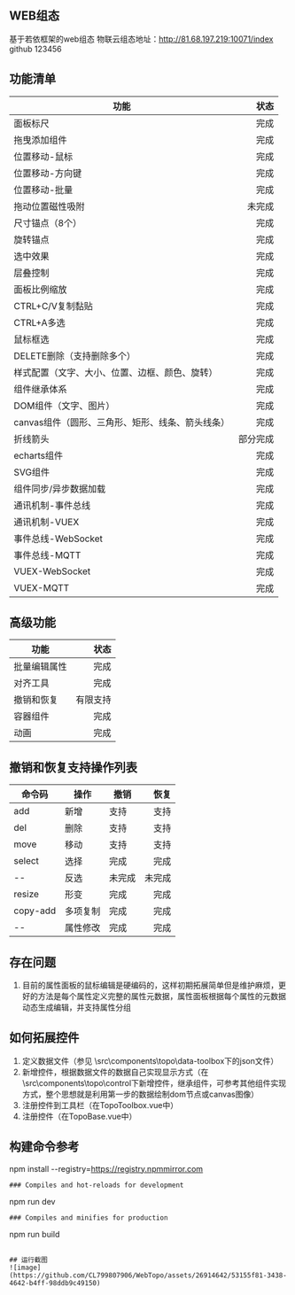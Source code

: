 ## WEB组态
基于若依框架的web组态 
物联云组态地址：http://81.68.197.219:10071/index   github 123456
## 功能清单
| 功能 | 状态 | 
| -  | -: | 
| 面板标尺 | 完成 |
| 拖曳添加组件 | 完成 |
| 位置移动-鼠标 | 完成 |
| 位置移动-方向键 | 完成 |
| 位置移动-批量 | 完成 |
| 拖动位置磁性吸附 | 未完成 |
| 尺寸锚点（8个） | 完成 |
| 旋转锚点 | 完成 |
| 选中效果 | 完成 |
| 层叠控制 | 完成 |
| 面板比例缩放 | 完成 |
| CTRL+C/V复制黏贴 | 完成 |
| CTRL+A多选 | 完成 |
| 鼠标框选 | 完成 |
| DELETE删除（支持删除多个） | 完成 |
| 样式配置（文字、大小、位置、边框、颜色、旋转） | 完成 |
| 组件继承体系 | 完成 |
| DOM组件（文字、图片） | 完成 |
| canvas组件（圆形、三角形、矩形、线条、箭头线条） | 完成 |
| 折线箭头 | 部分完成 |
| echarts组件 | 完成 |
| SVG组件 | 完成 |
| 组件同步/异步数据加载 | 完成 |
| 通讯机制-事件总线 | 完成 |
| 通讯机制-VUEX | 完成 |
| 事件总线-WebSocket | 完成 |
| 事件总线-MQTT | 完成 |
| VUEX-WebSocket | 完成 |
| VUEX-MQTT | 完成 |


## 高级功能
| 功能 | 状态 | 
| -  | -: | 
| 批量编辑属性 | 完成 |
| 对齐工具 | 完成 |
| 撤销和恢复 | 有限支持 |
| 容器组件 | 完成 |
| 动画 | 完成 |

## 撤销和恢复支持操作列表
| 命令码 | 操作 | 撤销 | 恢复 | 
| -  | -  | -  | -: | 
| add | 新增 | 支持 | 支持|
| del | 删除 | 支持 | 支持|
| move | 移动 | 支持 | 支持|
| select | 选择 | 完成 | 完成|
| -- | 反选 | 未完成 | 未完成|
| resize | 形变 | 完成 | 完成|
| copy-add | 多项复制 | 完成 | 完成|
| -- | 属性修改 | 完成 | 完成|

## 存在问题
1. 目前的属性面板的鼠标编辑是硬编码的，这样初期拓展简单但是维护麻烦，更好的方法是每个属性定义完整的属性元数据，属性面板根据每个属性的元数据动态生成编辑，并支持属性分组

## 如何拓展控件
1. 定义数据文件（参见 \src\components\topo\data-toolbox下的json文件）
2. 新增控件，根据数据文件的数据自己实现显示方式（在\src\components\topo\control下新增控件，继承组件，可参考其他组件实现方式，整个思想就是利用第一步的数据绘制dom节点或canvas图像）
3. 注册控件到工具栏（在TopoToolbox.vue中）
4. 注册控件（在TopoBase.vue中）




## 构建命令参考
npm install --registry=https://registry.npmmirror.com
```
### Compiles and hot-reloads for development
```
npm run dev
```
### Compiles and minifies for production
```
npm run build
```

## 运行截图
![image](https://github.com/CL799807906/WebTopo/assets/26914642/53155f81-3438-4642-b4ff-98ddb9c49150)


